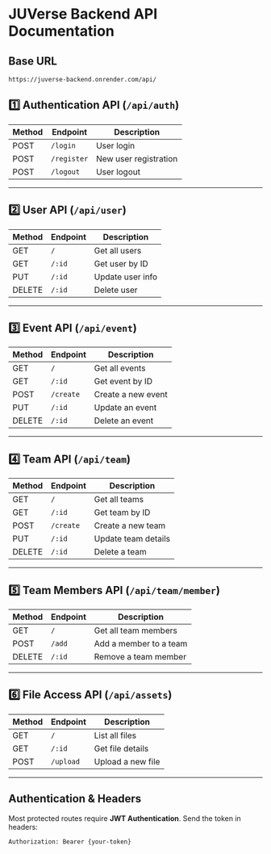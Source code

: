 # JUVerse Backend API Documentation

## Base URL
```
https://juverse-backend.onrender.com/api/
```

## 1️⃣ Authentication API (`/api/auth`)
| Method | Endpoint      | Description            |
|--------|-------------|------------------------|
| POST   | `/login`    | User login             |
| POST   | `/register` | New user registration  |
| POST   | `/logout`   | User logout            |

---

## 2️⃣ User API (`/api/user`)
| Method | Endpoint   | Description          |
|--------|-----------|----------------------|
| GET    | `/`       | Get all users        |
| GET    | `/:id`    | Get user by ID       |
| PUT    | `/:id`    | Update user info     |
| DELETE | `/:id`    | Delete user          |

---

## 3️⃣ Event API (`/api/event`)
| Method | Endpoint    | Description          |
|--------|------------|----------------------|
| GET    | `/`        | Get all events       |
| GET    | `/:id`     | Get event by ID      |
| POST   | `/create`  | Create a new event   |
| PUT    | `/:id`     | Update an event      |
| DELETE | `/:id`     | Delete an event      |

---

## 4️⃣ Team API (`/api/team`)
| Method | Endpoint   | Description         |
|--------|-----------|---------------------|
| GET    | `/`       | Get all teams       |
| GET    | `/:id`    | Get team by ID      |
| POST   | `/create` | Create a new team   |
| PUT    | `/:id`    | Update team details |
| DELETE | `/:id`    | Delete a team       |

---

## 5️⃣ Team Members API (`/api/team/member`)
| Method | Endpoint  | Description             |
|--------|----------|-------------------------|
| GET    | `/`      | Get all team members    |
| POST   | `/add`   | Add a member to a team  |
| DELETE | `/:id`   | Remove a team member    |

---

## 6️⃣ File Access API (`/api/assets`)
| Method | Endpoint   | Description         |
|--------|-----------|---------------------|
| GET    | `/`       | List all files      |
| GET    | `/:id`    | Get file details    |
| POST   | `/upload` | Upload a new file   |

---

## Authentication & Headers
Most protected routes require **JWT Authentication**. Send the token in headers:
```
Authorization: Bearer {your-token}
```

